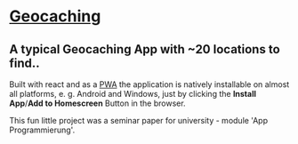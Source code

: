 # [Geocaching](https://geo-caching.netlify.app/)
## A typical Geocaching App with ~20 locations to find..


Built with react and as a [PWA](https://web.dev/progressive-web-apps/) the application is natively installable on almost all platforms, e. g. Android and Windows, just by clicking the **Install App**/**Add to Homescreen** Button in the browser.

This fun little project was a seminar paper for university - module 'App Programmierung'.